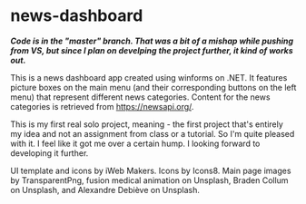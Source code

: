 # news-dashboard

***Code is in the "master" branch. That was a bit of a mishap while pushing from VS, but since I plan on develping the project further, it kind of works out.***

This is a news dashboard app created using winforms on .NET. It features picture boxes on the main menu (and their corresponding buttons on the left menu) that represent different news categories. Content for the news categories is retrieved from https://newsapi.org/.

This is my first real solo project, meaning - the first project that's entirely my idea and not an assignment from class or a tutorial. So I'm quite pleased with it. I feel like it got me over a certain hump. I looking forward to developing it further.

UI template and icons by iWeb Makers.
Icons by Icons8.
Main page images by TransparentPng, fusion medical animation on Unsplash, Braden Collum on Unsplash, and Alexandre Debiève on Unsplash.
